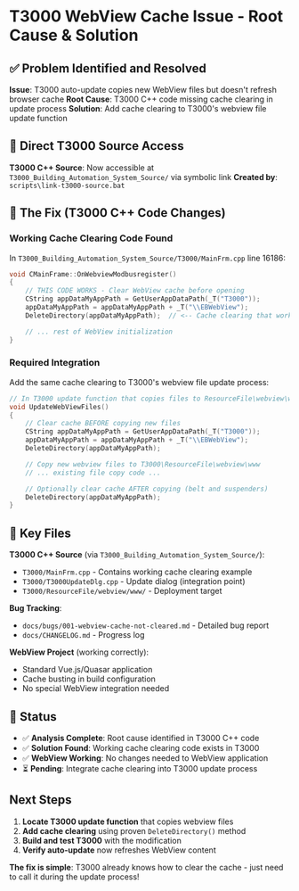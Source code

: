 # T3000 WebView Cache Issue - Root Cause & Solution

## ✅ Problem Identified and Resolved

**Issue**: T3000 auto-update copies new WebView files but doesn't refresh browser cache
**Root Cause**: T3000 C++ code missing cache clearing in update process
**Solution**: Add cache clearing to T3000's webview file update function

## 🔗 Direct T3000 Source Access

**T3000 C++ Source**: Now accessible at `T3000_Building_Automation_System_Source/` via symbolic link
**Created by**: `scripts\link-t3000-source.bat`

## 🎯 The Fix (T3000 C++ Code Changes)

### Working Cache Clearing Code Found
In `T3000_Building_Automation_System_Source/T3000/MainFrm.cpp` line 16186:

```cpp
void CMainFrame::OnWebviewModbusregister()
{
    // THIS CODE WORKS - Clear WebView cache before opening
    CString appDataMyAppPath = GetUserAppDataPath(_T("T3000"));
    appDataMyAppPath = appDataMyAppPath + _T("\\EBWebView");
    DeleteDirectory(appDataMyAppPath);  // <-- Cache clearing that works!

    // ... rest of WebView initialization
}
```

### Required Integration
Add the same cache clearing to T3000's webview file update process:

```cpp
// In T3000 update function that copies files to ResourceFile\webview\www
void UpdateWebViewFiles()
{
    // Clear cache BEFORE copying new files
    CString appDataMyAppPath = GetUserAppDataPath(_T("T3000"));
    appDataMyAppPath = appDataMyAppPath + _T("\\EBWebView");
    DeleteDirectory(appDataMyAppPath);

    // Copy new webview files to T3000\ResourceFile\webview\www
    // ... existing file copy code ...

    // Optionally clear cache AFTER copying (belt and suspenders)
    DeleteDirectory(appDataMyAppPath);
}
```

## 📁 Key Files

**T3000 C++ Source** (via `T3000_Building_Automation_System_Source/`):
- `T3000/MainFrm.cpp` - Contains working cache clearing example
- `T3000/T3000UpdateDlg.cpp` - Update dialog (integration point)
- `T3000/ResourceFile/webview/www/` - Deployment target

**Bug Tracking**:
- `docs/bugs/001-webview-cache-not-cleared.md` - Detailed bug report
- `docs/CHANGELOG.md` - Progress log

**WebView Project** (working correctly):
- Standard Vue.js/Quasar application
- Cache busting in build configuration
- No special WebView integration needed

## 🚀 Status

- ✅ **Analysis Complete**: Root cause identified in T3000 C++ code
- ✅ **Solution Found**: Working cache clearing code exists in T3000
- ✅ **WebView Working**: No changes needed to WebView application
- ⏳ **Pending**: Integrate cache clearing into T3000 update process

## Next Steps

1. **Locate T3000 update function** that copies webview files
2. **Add cache clearing** using proven `DeleteDirectory()` method
3. **Build and test T3000** with the modification
4. **Verify auto-update** now refreshes WebView content

**The fix is simple**: T3000 already knows how to clear the cache - just need to call it during the update process!
